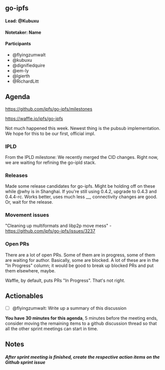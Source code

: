 ## go-ipfs

#### Lead: @Kubuxu
#### Notetaker: __Name__

#### Participants

- @flyingzumwalt
- @kubuxu
- @dignifiedquire
- @em-ly
- @lgierth
- @RichardLitt

## Agenda

https://github.com/ipfs/go-ipfs/milestones

https://waffle.io/ipfs/go-ipfs

Not much happened this week. 
Newest thing is the pubsub implementation. We hope for this to be our first, official impl. 

### IPLD

From the IPLD milestone: We recently merged the CID changes. Right now, we are waiting for refining the go-ipld stack. 

### Releases

Made some release candidates for go-ipfs. Might be holding off on these while @why is in Shanghai. If you're still using 0.4.2, upgrade to 0.4.3 and 0.4.4-rc. Works better, uses much less __, connectivity changes are good. Or, wait for the release. 

### Movement issues

"Cleaning up multiformats and libp2p move mess" - https://github.com/ipfs/go-ipfs/issues/3237

### Open PRs

There are a lot of open PRs. Some of them are in progress, some of them are waiting for author. Basically, some are blocked. A lot of these are in the "In Progress" column; it would be good to break up blocked PRs and put them elsewhere, maybe.

Waffle, by default, puts PRs "In Progress". That's not right.

## Actionables

- [ ] @flyingzumwalt: Write up a summary of this discussion

**You have 30 minutes for this agenda**, 5 minutes before the meeting ends, consider moving the remaining items to a github discussion thread so that all the other sprint meetings can start in time.

## Notes


##### After sprint meeting is finished, create the respective action items on the Github sprint issue
